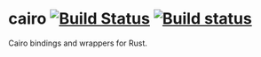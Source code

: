 # cairo [![Build Status](https://travis-ci.org/rust-gnome/cairo.png?branch=master)](https://travis-ci.org/rust-gnome/cairo) [![Build status](https://ci.appveyor.com/api/projects/status/udqry8jbnwl0pjtb?svg=true)](https://ci.appveyor.com/project/GuillaumeGomez/cairo)
Cairo bindings and wrappers for Rust.
